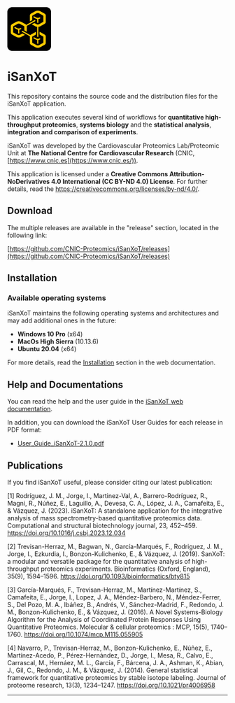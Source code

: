 <img src="app/app/assets/images/isanxot.png" width="100">

# iSanXoT

This repository contains the source code and the distribution files for the iSanXoT application.

This application executes several kind of workflows for **quantitative high-throughput proteomics**, **systems biology** and the **statistical analysis**, **integration and comparison of experiments**.

iSanXoT was developed by the Cardiovascular Proteomics Lab/Proteomic Unit at **The National Centre for Cardiovascular Research** (CNIC, [https://www.cnic.es](https://www.cnic.es/)).

This application is licensed under a **Creative Commons Attribution-NoDerivatives 4.0 International (CC BY-ND 4.0) License**. For further details, read the <a href="https://creativecommons.org/licenses/by-nd/4.0/" target="_blank">https://creativecommons.org/licenses/by-nd/4.0/</a>.


## Download 

The multiple releases are available in the "release" section, located in the following link:

[https://github.com/CNIC-Proteomics/iSanXoT/releases](https://github.com/CNIC-Proteomics/iSanXoT/releases)


## Installation

### Available operating systems

iSanXoT maintains the following operating systems and architectures and may add additional ones in the future:

+ **Windows 10 Pro** (x64)
+ **MacOs High Sierra** (10.13.6)
+ **Ubuntu 20.04** (x64)

For more details, read the <a href="https://cnic-proteomics.github.io/iSanXoT/#_Installation" target="_blank">Installation</a> section in the web documentation.

## Help and Documentations

You can read the help and the user guide in the <a href="https://cnic-proteomics.github.io/iSanXoT" target="_blank">iSanXoT web documentation</a>.

In addition, you can download the iSanXoT User Guides for each release in PDF format:

+ [User_Guide_iSanXoT-2.1.0.pdf](https://raw.githubusercontent.com/CNIC-Proteomics/iSanXoT/master/docs/user_guides/User_Guide_iSanXoT-2.1.0.pdf)

## Publications

If you find iSanXoT useful, please consider citing our latest publication:

[1] Rodríguez, J. M., Jorge, I., Martinez-Val, A., Barrero-Rodríguez, R., Magni, R., Núñez, E., Laguillo, A., Devesa, C. A., López, J. A., Camafeita, E., & Vázquez, J. (2023). iSanXoT: A standalone application for the integrative analysis of mass spectrometry-based quantitative proteomics data. Computational and structural biotechnology journal, 23, 452–459. https://doi.org/10.1016/j.csbj.2023.12.034

[2] Trevisan-Herraz, M., Bagwan, N., García-Marqués, F., Rodriguez, J. M., Jorge, I., Ezkurdia, I., Bonzon-Kulichenko, E., & Vázquez, J. (2019). SanXoT: a modular and versatile package for the quantitative analysis of high-throughput proteomics experiments. Bioinformatics (Oxford, England), 35(9), 1594–1596. https://doi.org/10.1093/bioinformatics/bty815

[3] García-Marqués, F., Trevisan-Herraz, M., Martínez-Martínez, S., Camafeita, E., Jorge, I., Lopez, J. A., Méndez-Barbero, N., Méndez-Ferrer, S., Del Pozo, M. A., Ibáñez, B., Andrés, V., Sánchez-Madrid, F., Redondo, J. M., Bonzon-Kulichenko, E., & Vázquez, J. (2016). A Novel Systems-Biology Algorithm for the Analysis of Coordinated Protein Responses Using Quantitative Proteomics. Molecular & cellular proteomics : MCP, 15(5), 1740–1760. https://doi.org/10.1074/mcp.M115.055905

[4] Navarro, P., Trevisan-Herraz, M., Bonzon-Kulichenko, E., Núñez, E., Martínez-Acedo, P., Pérez-Hernández, D., Jorge, I., Mesa, R., Calvo, E., Carrascal, M., Hernáez, M. L., García, F., Bárcena, J. A., Ashman, K., Abian, J., Gil, C., Redondo, J. M., & Vázquez, J. (2014). General statistical framework for quantitative proteomics by stable isotope labeling. Journal of proteome research, 13(3), 1234–1247. https://doi.org/10.1021/pr4006958

---